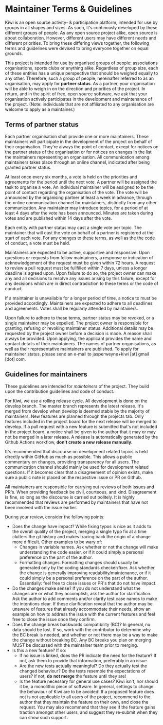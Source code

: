 # Maintainer Terms & Guidelines

Kiwi is an open source activity- & participation platform, intended for use by
groups in all shapes and sizes. As such, it's continously developed by these 
different groups of people. As any open source project alike, open source is
about collaboration. However, different users may have different needs and
different priorities. To bring these differing views together, the following
terms and guidelines were devised to bring everyone together on equal grounds.

This project is intended for use by organised groups of people: associations
organisations, sports clubs or anything alike. Regardless of group size, each
of these entities has a unique perspective that should be weighed equally to
any other. Therefore, such a group of people, hereinafter referred to as an
organisation, may apply for **partner status**. As a partner, your organisation
will be able to weigh in on the direction and priorities of the project. In 
return, and in the spirit of free, open source software, we ask that your
organisation actively participates in the development and maintenance of the
project. (Note: individuals that are not affiliated to any organisation are
welcome to apply as a maintainer.)

## Terms of partner status
Each partner organisation shall provide one or more maintainers. These
maintainers will participate in the development of the project on behalf of
their organisation. They're always the point of contact, except for notices
on the partner status of the organisation or for notices on changes in the list
the maintainers representing an organisation. All communication among
maintainers takes place through an online channel, indicated after being granted
partner status.

At least once every six months, a vote is held on the priorities and agreements
for the period until the next vote. A partner will be assigned the task to
organise a vote. An individual maintainer will be assigned to be the point of
contact regarding the organisation of the vote. The vote will be announced by
the organising partner at least a week in advance, through the online
communication channel for maintainers, distinctly from any other communication.
Any maintainer may introduce topics, for a period of at least 4 days after the
vote has been announced. Minutes are taken during votes and are published within
14 days after the vote.

Each entity with partner status may cast a single vote per topic. The maintainer
that will cast the vote on behalf of a partner is registered at the start of
each vote. For any changes to these terms, as well as the the code of conduct, a
vote must be held.

Maintainers are expected to be active, supportive and responsive. Upon questions
or requests from fellow maintainers, a response or indication of acknowledgement
of the request must be given within 72 hours. A request to review a pull request
must be fullfilled within 7 days, unless a longer deadline is agreed upon. Upon
failure to do so, the project owner can make any and all decisions to resolve 
any issues arising by this failure, except for any decisions which are in direct
contradiction to these terms or the code of conduct.

If a maintainer is unavailable for a longer period of time, a notice to must be
provided accordingly. Maintainers are expected to adhere to all deadlines and
agreements. Votes shall be regularly attended by maintainers.

Upon failure to adhere to these terms, partner status may be revoked, or a
single maintainer may be expelled. The project owner is responsible for granting,
refusing or revoking maintainer status. Additional details may be requested by
the project owner before a decision is made. A reason shall always be provided.
Upon applying, the applicant provides the name and contact details of their
maintainers. The names of partner organisations, as well as their representative
maintainers are published. To apply for maintainer status, please send an e-mail
to jasperweyne+kiwi \[at\] gmail \[dot\] com.

## Guidelines for maintainers
These guidelines are intended for _maintainers_ of the project. They build upon
the contribution guidelines and code of conduct.

For Kiwi, we use a rolling release cycle. All development is done on the develop
branch. The master branch represents the latest release. It's merged from
develop when develop is deemed stable by the majority of maintainers. New
features are planned through the projects tab. Only features included in the
project board for the next release will be merged to develop. If a pull request
with a new feature is submitted that's not included in the project board, a
notice shall be given to the author that it may or may not be merged in a later
release. A release is automatically generated by the Github Actions workflow,
**don't create a new release manually**.

It's recommended that discourse on development related topics is held directly
within GitHub as much as possible. This allows a public commentary on changes,
providing transparency for all users. The communication channel should mainly be
used for development related questions. If it becomes clear that a disagreement
of opinion exists, make sure a public note is placed on the respective issue or
PR on Github.

All maintainers are responsible for carrying out reviews of both issues and PR's.
When providing feedback be civil, courteous, and kind. Disagreement is fine, so
long as the discourse is carried out politely. It is highly recommended that
reviews are performed by maintainers that have not been involved with the issue
earlier.

During your review, consider the following points:

* Does the change have impact? While fixing typos is nice as it adds to the
  overall quality of the project, merging a single typo fix at a time clutters
  the git history and makes tracing back the origin of a change more difficult.
  Other examples to be wary of:
    * Changes in variable names. Ask whether or not the change will make
      understanding the code easier, or if it could simply a personal preference
      on the part of the author.
    * Formatting changes. Formatting changes should usually be generated only by
      the coding standards checker/fixer. Ask whether the change is generally
      improving readability/maintenance, or if it could simply be a personal
      preference on the part of the author.
  Essentially: feel free to close issues or PR's that do not have impact.
* Do the changes make sense? If you do not understand what the changes are or
  what they accomplish, ask the author for clarification. Ask the author to add
  comments and/or clarify test case names to make the intentions clear. If these
  clarification reveal that the author may be unaware of features that already
  accommodate their needs, show an example on how to address the issue with the
  current features and feel free to close the issue once they confirm.
* Does the change break backwards compatibility (BC)? In general, no data should
  be lost. If so, work with the contributor to determine why the BC break is
  needed, and whether or not there may be a way to make the change without
  breaking BC. Any BC breaks you plan on merging MUST be discussed with the
  maintainer team prior to merging.
* Is this a new feature? If so:
    * If no issue is linked, does the PR indicate the need for the feature? If
      not, ask them to provide that information, preferably in an issue.
    * Are the new tests actually meaningful? Do they actually test the changed
      behaviour? Do the tests resemble the expectations of users? If not, **do**
      **not merge** the feature until they are!
    * Is the feature necessary for general use cases? Kiwi isn't, nor should it
      be, a monolithic piece of software. In general, settings to change the
      behaviour of Kiwi are to be avoided! If a proposed feature does not is not
      applicable to all users of the project, recommend to the author that they
      maintain the feature on their own, and close the request. You may also
      recommend that they see if the feature gains traction amongst other users,
      and suggest they re-submit when they can show such support.
